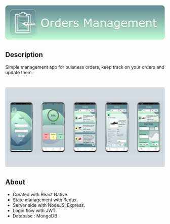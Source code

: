 # <img src="gitAssets/banner.png"/>
## Description
Simple management app for buisness orders, keep track on your orders and update them.
# <img src="gitAssets/screens.jpg"/>
## About
* Created with React Native.
* State management with Redux.
* Server side with NodeJS, Express.
* Login flow with JWT.
* Database : MongoDB
